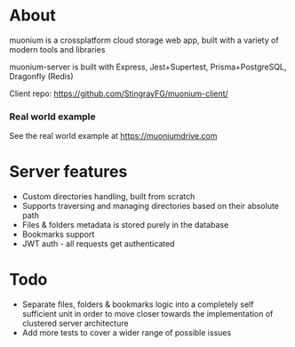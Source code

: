 # About

muonium is a crossplatform cloud storage web app, built with a variety of modern tools and libraries

muonium-server is built with Express, Jest+Supertest, Prisma+PostgreSQL, Dragonfly (Redis)

Client repo: https://github.com/StingrayFG/muonium-client/

### Real world example

See the real world example at https://muoniumdrive.com

# Server features

- Custom directories handling, built from scratch
- Supports traversing and managing directories based on their absolute path
- Files & folders metadata is stored purely in the database
- Bookmarks support
- JWT auth - all requests get authenticated

# Todo

- Separate files, folders & bookmarks logic into a completely self sufficient unit in order to move closer towards the implementation of clustered server architecture
- Add more tests to cover a wider range of possible issues

